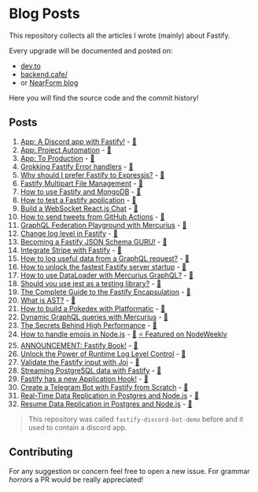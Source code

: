 # Blog Posts

This repository collects all the articles I wrote (mainly) about Fastify.

Every upgrade will be documented and posted on:

- [dev.to](https://dev.to/eomm) 
- [backend.cafe/](https://backend.cafe/)
- or [NearForm blog](https://www.nearform.com/author/manuel-spigolon/)

Here you will find the source code and the commit history!

## Posts

1. [App: A Discord app with Fastify!](https://dev.to/eomm/a-discord-app-with-fastify-3h8c) - [📝](./posts/01-init-application.md)
1. [App: Project Automation](https://dev.to/eomm/project-automation-2bee) - [📝](./posts/02-project-automation.md)
1. [App: To Production](https://dev.to/eomm/fastify-demo-goes-to-production-499c) - [📝](./posts/03-to-production.md)
1. [Grokking Fastify Error handlers](https://dev.to/eomm/fastify-error-handlers-53ol) - [📝](./posts/bonus-error-handler.md)
1. [Why should I prefer Fastify to Expressjs?](https://dev.to/eomm/why-should-i-prefer-fastify-to-expressjs-44c4) - [📝](./posts/bonus-why-fastify.md)
1. [Fastify Multipart File Management](https://backend.cafe/fastify-multipart-upload) - [📝](./posts/bonus-multipart-breakdown.md)
1. [How to use Fastify and MongoDB](https://backend.cafe/how-to-use-fastify-and-mongodb) - [📝](./posts/bonus-mongodb.md)
1. [How to test a Fastify application](https://backend.cafe/how-to-test-a-fastify-application) - [📝](./posts/bonus-mongodb-test.md)
1. [Build a WebSocket React.js Chat](https://backend.cafe/fastify-websocket-react-chat) - [📝](./posts/bonus-web-socket-chat.md)
1. [How to send tweets from GitHub Actions](https://backend.cafe/how-to-send-tweets-from-github-actions) - [📝](./posts/bonus-tweet-new-releases.md)
1. [GraphQL Federation Playground with Mercurius](https://backend.cafe/graphql-federation-playground-with-mercurius) - [📝](./bonus/graphql-federation/README.md)
1. [Change log level in Fastify](https://backend.cafe/how-to-change-the-log-level-at-runtime-in-fastify) - [📝](./posts/bonus-change-log-level.md)
1. [Becoming a Fastify JSON Schema GURU!](https://backend.cafe/becoming-a-fastify-json-schema-guru) - [📝](./posts/bonus-schema-guru.md)
1. [Integrate Stripe with Fastify](https://backend.cafe/integrate-stripe-with-fastify) - [📝](./posts/bonus-stripe.md)
1. [How to log useful data from a GraphQL request?](https://backend.cafe/how-to-log-useful-data-from-a-graphql-request) - [📝](./posts/bonus-mercurius-logging.md)
1. [How to unlock the fastest Fastify server startup](https://backend.cafe/how-to-unlock-the-fastest-fastify-server-startup) - [📝](./posts/bonus-faster-startup.md)
1. [How to use DataLoader with Mercurius GraphQL?](https://backend.cafe/how-to-use-dataloader-with-mercurius-graphql) - [📝](./posts/bonus-mercurius-loaders.md)
1. [Should you use jest as a testing library?](https://backend.cafe/should-you-use-jest-as-a-testing-library) - [📝](./posts/bonus-jest-instanceof.md)
1. [The Complete Guide to the Fastify Encapsulation](https://backend.cafe/the-complete-guide-to-the-fastify-plugin-system) - [📝](./posts/bonus-fastify-encapsulation.md)
1. [What is AST?](https://backend.cafe/what-is-ast) - [📝](./posts/bonus-ast.md)
1. [How to build a Pokedex with Platformatic](https://backend.cafe/how-to-build-a-pokedex-with-platformatic) - [📝](./posts/bonus-pokedex.md)
1. [Dynamic GraphQL queries with Mercurius](https://backend.cafe/dynamic-graphql-queries-with-mercurius) - [📝](./posts/bonus-mercurius-dynamic.md)
1. [The Secrets Behind High Performance](https://backend.cafe/the-secrets-behind-high-performance-with-node-js) - [📝](./posts/bonus-performance-secrets.md)
1. [How to handle emojis in Node.js](https://backend.cafe/how-to-handle-emojis-in-nodejs) - [📝](./posts/bonus-unicode-emoji.md) [⭐️ Featured on NodeWeekly](https://nodeweekly.com/issues/486)
1. [ANNOUNCEMENT: Fastify Book!](https://backend.cafe/fastify-v4-book) - [📝](./posts/announcement-fastify-book.md)
1. [Unlock the Power of Runtime Log Level Control](https://backend.cafe/unlock-the-power-of-runtime-log-level-control) - [📝](./posts/bonus-log-controller.md)
1. [Validate the Fastify input with Joi](https://backend.cafe/validate-the-fastify-input-with-joi) - [📝](./posts/bonus-fastify-joi.md)
1. [Streaming PostgreSQL data with Fastify](https://backend.cafe/streaming-postgresql-data-with-fastify) - [📝](./posts/bonus-pg-stream.md)
1. [Fastify has a new Application Hook!](https://backend.cafe/fastify-has-a-new-application-hook) - [📝](./posts/bonus-on-listen.md)
1. [Create a Telegram Bot with Fastify from Scratch](https://backend.cafe/create-a-telegram-bot-with-fastify-from-scratch) - [📝](./posts/bonus-telegram-bot.md)
1. [Real-Time Data Replication in Postgres and Node.js](https://backend.cafe/real-time-data-replication-in-postgres-and-nodejs) - [📝](./posts/bonus-postgres-logical-replication.md)
1. [Resume Data Replication in Postgres and Node.js](https://backend.cafe/resume-data-replication-in-postgres-and-nodejs) - [📝](./posts/bonus-postgres-logical-replication.md)


> This repository was called `fastify-discord-bot-demo` before and it used to contain a discord app.

## Contributing

For any suggestion or concern feel free to open a new issue.
For grammar _horrors_ a PR would be really appreciated!
